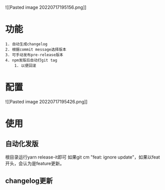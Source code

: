 ![[Pasted image 20220717195156.png]]

# 功能
	1. 自动生成changelog
	2. 根据commit message选择版本
	3. 可手动发布pre-release版本
	4. npm发版后自动打git tag
		1. 以便回滚
# 配置
![[Pasted image 20220717195426.png]]
# 使用
## 自动化发版
根目录运行yarn release-it即可
如果git cm "feat: ignore update"，如果以feat开头，会认为是feature更新。
## changelog更新
